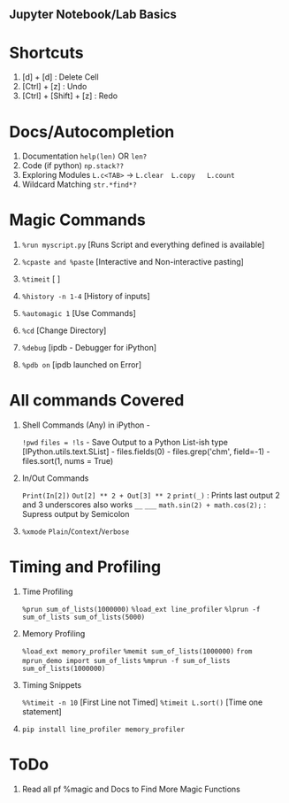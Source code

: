 ## Jupyter Notebook/Lab Basics

# Shortcuts

1. [d] + [d]              : Delete Cell
2. [Ctrl] + [z]           : Undo
3. [Ctrl] + [Shift] + [z] : Redo

# Docs/Autocompletion

1. Documentation        `help(len)` OR `len?`
2. Code (if python)     `np.stack??`
3. Exploring Modules    `L.c<TAB>` -> `L.clear  L.copy   L.count`  
4. Wildcard Matching    `str.*find*?`

# Magic Commands

1. `%run myscript.py`              [Runs Script and everything defined is available]

2. `%cpaste and %paste`            [Interactive and Non-interactive pasting]

3. `%timeit`                       [ ]

4. `%history -n 1-4`               [History of inputs]

5. `%automagic 1`                  [Use Commands]

6. `%cd`                           [Change Directory]

7. `%debug`                        [ipdb - Debugger for iPython]

8. `%pdb on`                       [ipdb launched on Error]

# All commands Covered

1. Shell Commands (Any) in iPython - 
   
    `!pwd`
    `files = !ls` - Save Output to a Python List-ish type [IPython.utils.text.SList]
                  - files.fields(0)
                  - files.grep('chm', field=-1)
                  - files.sort(1, nums = True)


2. In/Out Commands

	`Print(In[2])`
	`Out[2] ** 2 + Out[3] ** 2`
	`print(_)`                    : Prints last output
	                                2 and 3 underscores also works `__` `___`
	`math.sin(2) + math.cos(2);`  : Supress output by Semicolon

2. `%xmode` `Plain`/`Context`/`Verbose`

# Timing and Profiling

1. Time Profiling
   
   `%prun sum_of_lists(1000000)`
   `%load_ext line_profiler`
   `%lprun -f sum_of_lists sum_of_lists(5000)`

2. Memory Profiling

   `%load_ext memory_profiler`
   `%memit sum_of_lists(1000000)`
   `from mprun_demo import sum_of_lists`
   `%mprun -f sum_of_lists sum_of_lists(1000000)`

3. Timing Snippets

   `%%timeit -n 10`         [First Line not Timed]
   `%timeit L.sort()`       [Time one statement]

4. `pip install line_profiler memory_profiler`

# ToDo

1. Read all pf %magic and Docs to Find More Magic Functions